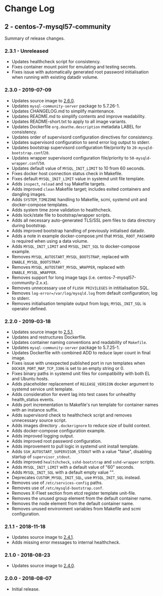 # Change Log

## 2 - centos-7-mysql57-community

Summary of release changes.

### 2.3.1 - Unreleased

- Updates healthcheck script for consistency.
- Fixes container mount point for emulating and testing secrets.
- Fixes issue with automatically generated root password initialisation when running with existing datadir volume.

### 2.3.0 - 2019-07-09

- Updates source image to [2.6.0](https://github.com/jdeathe/centos-ssh/releases/tag/2.6.0).
- Updates `mysql-community-server` package to 5.7.26-1.
- Updates CHANGELOG.md to simplify maintenance.
- Updates README.md to simplify contents and improve readability.
- Updates README-short.txt to apply to all image variants.
- Updates Dockerfile `org.deathe.description` metadata LABEL for consistency.
- Updates order of supervisord configuration directives for consistency.
- Updates supervisord configuration to send error log output to stderr.
- Updates bootstrap supervisord configuration file/priority to `20-mysqld-bootstrap.conf`/`20`.
- Updates wrapper supervisord configuration file/priority to `50-mysqld-wrapper.conf`/`50`.
- Updates default value of `MYSQL_INIT_LIMIT` to 10 from 60 seconds.
- Fixes docker host connection status check in Makefile.
- Fixes default `MYSQL_INIT_LIMIT` value in systemd unit file template.
- Adds `inspect`, `reload` and `top` Makefile targets.
- Adds improved `clean` Makefile target; includes exited containers and dangling images.
- Adds `SYSTEM_TIMEZONE` handling to Makefile, scmi, systemd unit and docker-compose templates.
- Adds system time zone validation to healthcheck.
- Adds lock/state file to bootstrap/wrapper scripts.
- Adds all necessary auto-generated TLS/SSL pem files to data directory during bootstrap.
- Adds improved bootstrap handling of previously initialised datadir.
- Adds a note in example docker-compose.yml that `MYSQL_ROOT_PASSWORD` is required when using a data volume.
- Adds `MYSQL_INIT_LIMIT` and `MYSQL_INIT_SQL` to docker-compose example.
- Removes `MYSQL_AUTOSTART_MYSQL_BOOTSTRAP`, replaced with `ENABLE_MYSQL_BOOTSTRAP`.
- Removes `MYSQL_AUTOSTART_MYSQL_WRAPPER`, replaced with `ENABLE_MYSQL_WRAPPER`.
- Removes support for long image tags (i.e. centos-7-mysql57-community-2.x.x).
- Removes unnecessary use of `FLUSH PRIVILEGES` in intitialisation SQL.
- Removes `log-error=/var/log/mysqld.log` from default configuration; log to stderr.
- Removes initialisation template output from logs; `MYSQL_INIT_SQL` is operator defined.

### 2.2.0 - 2019-03-18

- Updates source image to [2.5.1](https://github.com/jdeathe/centos-ssh/releases/tag/2.5.1).
- Updates and restructures Dockerfile.
- Updates container naming conventions and readability of `Makefile`.
- Updates `mysql-community-server` package to 5.7.25-1.
- Updates Dockerfile with combined ADD to reduce layer count in final image.
- Fixes issue with unexpected published port in run templates when `DOCKER_PORT_MAP_TCP_3306` is set to an empty string or 0.
- Fixes binary paths in systemd unit files for compatibility with both EL and Ubuntu hosts.
- Adds placeholder replacement of `RELEASE_VERSION` docker argument to systemd service unit template.
- Adds consideration for event lag into test cases for unhealthy health_status events.
- Adds port incrementation to Makefile's run template for container names with an instance suffix.
- Adds supervisord check to healthcheck script and removes unnecessary source script.
- Adds images directory `.dockerignore` to reduce size of build context.
- Adds docker-compose configuration example.
- Adds improved logging output.
- Adds improved root password configuration.
- Adds improvement to pull logic in systemd unit install template.
- Adds `SSH_AUTOSTART_SUPERVISOR_STDOUT` with a value "false", disabling startup of `supervisor_stdout`.
- Adds improved `healtchcheck`, `sshd-bootstrap` and `sshd-wrapper` scripts.
- Adds `MYSQL_INIT_LIMIT` with a default value of "60" seconds.
- Adds `MYSQL_INIT_SQL` with a default empty value "".
- Deprecates `CUSTOM_MYSQL_INIT_SQL`, use `MYSQL_INIT_SQL` instead.
- Removes use of `/etc/services-config` paths.
- Removes use of `/etc/mysqld-bootstrap.conf`.
- Removes X-Fleet section from etcd register template unit-file.
- Removes the unused group element from the default container name.
- Removes the node element from the default container name.
- Removes unused environment variables from Makefile and scmi configuration.

### 2.1.1 - 2018-11-18

- Updates source image to [2.4.1](https://github.com/jdeathe/centos-ssh/releases/tag/2.4.1).
- Adds missing error messages to internal healthcheck.

### 2.1.0 - 2018-08-23

- Updates source image to [2.4.0](https://github.com/jdeathe/centos-ssh/releases/tag/2.4.0).

### 2.0.0 - 2018-08-07

- Initial release.